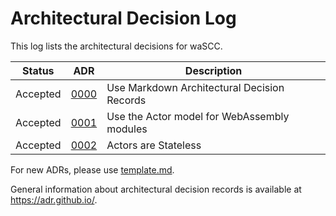 # Architectural Decision Log

This log lists the architectural decisions for waSCC.

|Status | ADR | Description |
| :--: | :--: |--|
| Accepted | [0000](0000-use-markdown-architectural-decision-records.md) | Use Markdown Architectural Decision Records |
| Accepted | [0001](0001-use-actor-model.md) | Use the Actor model for WebAssembly modules |
| Accepted | [0002](0002-stateless-actors.md) | Actors are Stateless |

For new ADRs, please use [template.md](template.md).

General information about architectural decision records is available at <https://adr.github.io/>.
